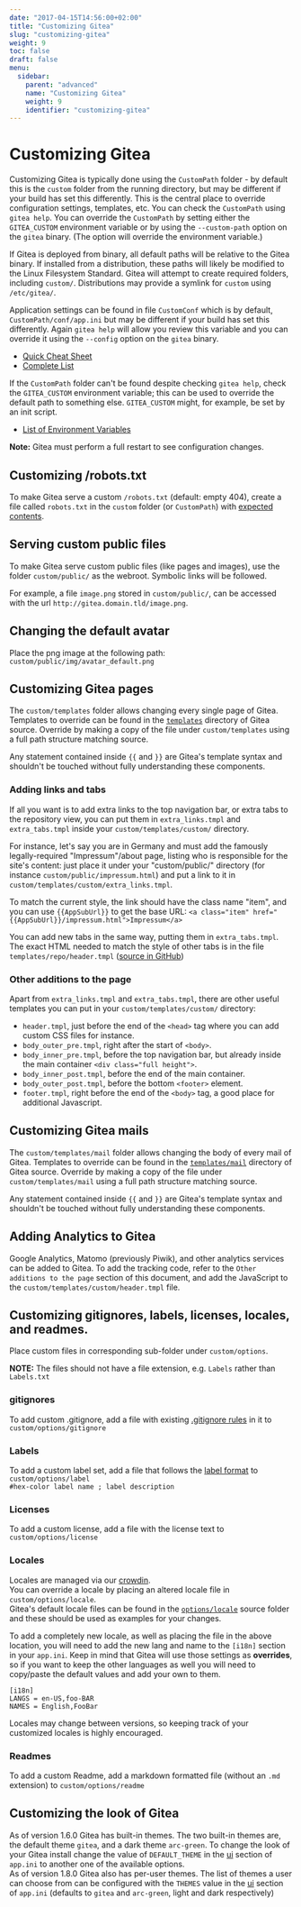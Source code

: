 ```yaml
---
date: "2017-04-15T14:56:00+02:00"
title: "Customizing Gitea"
slug: "customizing-gitea"
weight: 9
toc: false
draft: false
menu:
  sidebar:
    parent: "advanced"
    name: "Customizing Gitea"
    weight: 9
    identifier: "customizing-gitea"
---
```


# Customizing Gitea

Customizing Gitea is typically done using the `CustomPath` folder - by default this is
the `custom` folder from the running directory, but may be different if your build has
set this differently. This is the central place to override configuration settings,
templates, etc. You can check the `CustomPath` using `gitea help`. You can override
the `CustomPath` by setting either the `GITEA_CUSTOM` environment variable or by
using the `--custom-path` option on the `gitea` binary. (The option will override the
environment variable.)

If Gitea is deployed from binary, all default paths will be relative to the Gitea
binary. If installed from a distribution, these paths will likely be modified to
the Linux Filesystem Standard. Gitea will attempt to create required folders, including
`custom/`. Distributions may provide a symlink for `custom` using `/etc/gitea/`.

Application settings can be found in file `CustomConf` which is by default,
`CustomPath/conf/app.ini` but may be different if your build has set this differently.
Again `gitea help` will allow you review this variable and you can override it using the
`--config` option on the `gitea` binary.

- [Quick Cheat Sheet](https://docs.gitea.io/en-us/config-cheat-sheet/)
- [Complete List](https://github.com/go-gitea/gitea/blob/master/custom/conf/app.ini.sample)

If the `CustomPath` folder can't be found despite checking `gitea help`, check the `GITEA_CUSTOM`
environment variable; this can be used to override the default path to something else.
`GITEA_CUSTOM` might, for example, be set by an init script.

- [List of Environment Variables](https://docs.gitea.io/en-us/specific-variables/)

**Note:** Gitea must perform a full restart to see configuration changes.

## Customizing /robots.txt

To make Gitea serve a custom `/robots.txt` (default: empty 404), create a file called
`robots.txt` in the `custom` folder (or `CustomPath`) with
[expected contents](http://www.robotstxt.org/).

## Serving custom public files

To make Gitea serve custom public files (like pages and images), use the folder
`custom/public/` as the webroot. Symbolic links will be followed.

For example, a file `image.png` stored in `custom/public/`, can be accessed with
the url `http://gitea.domain.tld/image.png`.

## Changing the default avatar

Place the png image at the following path: `custom/public/img/avatar_default.png`

## Customizing Gitea pages

The `custom/templates` folder allows changing every single page of Gitea. Templates
to override can be found in the [`templates`](https://github.com/go-gitea/gitea/tree/master/templates) directory of Gitea source. Override by
making a copy of the file under `custom/templates` using a full path structure
matching source.

Any statement contained inside `{{` and `}}` are Gitea's template syntax and
shouldn't be touched without fully understanding these components.

### Adding links and tabs

If all you want is to add extra links to the top navigation bar, or extra tabs to the repository view, you can put them in `extra_links.tmpl` and `extra_tabs.tmpl` inside your `custom/templates/custom/` directory.

For instance, let's say you are in Germany and must add the famously legally-required "Impressum"/about page, listing who is responsible for the site's content:
just place it under your "custom/public/" directory (for instance `custom/public/impressum.html`) and put a link to it in `custom/templates/custom/extra_links.tmpl`.

To match the current style, the link should have the class name "item", and you can use `{{AppSubUrl}}` to get the base URL:
`<a class="item" href="{{AppSubUrl}}/impressum.html">Impressum</a>`

You can add new tabs in the same way, putting them in `extra_tabs.tmpl`.
The exact HTML needed to match the style of other tabs is in the file
`templates/repo/header.tmpl`
([source in GitHub](https://github.com/go-gitea/gitea/blob/master/templates/repo/header.tmpl))

### Other additions to the page

Apart from `extra_links.tmpl` and `extra_tabs.tmpl`, there are other useful templates you can put in your `custom/templates/custom/` directory:

- `header.tmpl`, just before the end of the `<head>` tag where you can add custom CSS files for instance.
- `body_outer_pre.tmpl`, right after the start of `<body>`.
- `body_inner_pre.tmpl`, before the top navigation bar, but already inside the main container `<div class="full height">`.
- `body_inner_post.tmpl`, before the end of the main container.
- `body_outer_post.tmpl`, before the bottom `<footer>` element.
- `footer.tmpl`, right before the end of the `<body>` tag, a good place for additional Javascript.

## Customizing Gitea mails

The `custom/templates/mail` folder allows changing the body of every mail of Gitea.
Templates to override can be found in the
[`templates/mail`](https://github.com/go-gitea/gitea/tree/master/templates/mail)
directory of Gitea source.
Override by making a copy of the file under `custom/templates/mail` using a
full path structure matching source.

Any statement contained inside `{{` and `}}` are Gitea's template
syntax and shouldn't be touched without fully understanding these components.



## Adding Analytics to Gitea

Google Analytics, Matomo (previously Piwik), and other analytics services can be added to Gitea. To add the tracking code, refer to the `Other additions to the page` section of this document, and add the JavaScript to the `custom/templates/custom/header.tmpl` file.

## Customizing gitignores, labels, licenses, locales, and readmes.

Place custom files in corresponding sub-folder under `custom/options`.

**NOTE:** The files should not have a file extension, e.g. `Labels` rather than `Labels.txt`

### gitignores

To add custom .gitignore, add a file with existing [.gitignore rules](https://git-scm.com/docs/gitignore) in it to `custom/options/gitignore`

### Labels

To add a custom label set, add a file that follows the [label format](https://github.com/go-gitea/gitea/blob/master/options/label/Default) to `custom/options/label`  
`#hex-color label name ; label description`

### Licenses

To add a custom license, add a file with the license text to `custom/options/license`

### Locales

Locales are managed via our [crowdin](https://crowdin.com/project/gitea).  
You can override a locale by placing an altered locale file in `custom/options/locale`.  
Gitea's default locale files can be found in  the [`options/locale`](https://github.com/go-gitea/gitea/tree/master/options/locale) source folder and these should be used as examples for your changes.  
  
To add a completely new locale, as well as placing the file in the above location, you will need to add the new lang and name to the `[i18n]` section in your `app.ini`. Keep in mind that Gitea will use those settings as **overrides**, so if you want to keep the other languages as well you will need to copy/paste the default values and add your own to them.

```
[i18n]
LANGS = en-US,foo-BAR
NAMES = English,FooBar
```

Locales may change between versions, so keeping track of your customized locales is highly encouraged.

### Readmes

To add a custom Readme, add a markdown formatted file (without an `.md` extension) to `custom/options/readme`

## Customizing the look of Gitea

As of version 1.6.0 Gitea has built-in themes. The two built-in themes are, the default theme `gitea`, and a dark theme `arc-green`. To change the look of your Gitea install change the value of `DEFAULT_THEME` in the [ui](https://docs.gitea.io/en-us/config-cheat-sheet/#ui-ui) section of `app.ini` to another one of the available options.  
As of version 1.8.0 Gitea also has per-user themes. The list of themes a user can choose from can be configured with the `THEMES` value in the [ui](https://docs.gitea.io/en-us/config-cheat-sheet/#ui-ui) section of `app.ini` (defaults to `gitea` and `arc-green`, light and dark respectively)

